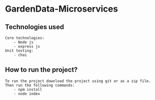 # GardenData-Microservices

## Technologies used
    Core technologies:
        - Node js
        - express js
    Unit testing:
        - chai

## How to run the project?
    To run the project download the project using git or as a zip file.  
    Then run the following commands:
        - npm install
        - node index
